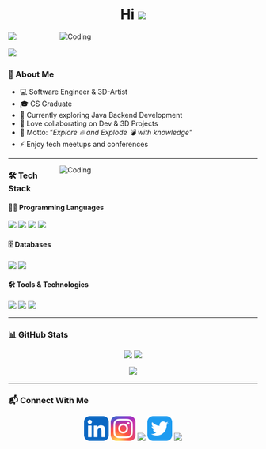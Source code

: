 <h1 align="center">Hi <img src="https://media.giphy.com/media/hvRJCLFzcasrR4ia7z/giphy.gif" width="28"> </h1>
<a href="https://github.com/DenverCoder1/readme-typing-svg"><img src="https://readme-typing-svg.herokuapp.com/?lines=My+Name+is+AHMED+TAREK&font=Fira%20Code&center=true&width=440&height=45&weight=600&color=00ffff&vCenter=true&size=22"></a>
<img align="right" alt="Coding" width="400" src="https://media2.giphy.com/media/v1.Y2lkPTc5MGI3NjExb2hvczJiMDF0bmJ3OGpsMG1zdnVzdG1iZDNvem9tOWRpaXV3ejVjdSZlcD12MV9pbnRlcm5hbF9naWZfYnlfaWQmY3Q9Zw/qgQUggAC3Pfv687qPC/giphy.gif">

<p align="left">
  <a href="https://git.io/typing-svg">
    <img src="https://readme-typing-svg.herokuapp.com/?lines=Passionate+Software+Engineer+From+Egypt&font=Fira+Code&center=true&width=540&height=45&weight=500&color=ff0000&vCenter=true&size=22">
  </a>
</p>



### 🚀 About Me
- 💻 Software Engineer & 3D-Artist  
- 🎓 CS Graduate  
- 🌱 Currently exploring Java Backend Development
- 🤝 Love collaborating on Dev & 3D Projects  
- 🎯 Motto: *"Explore 🔥 and Explode 💣 with knowledge"*  
- ⚡ Enjoy tech meetups and conferences  

---

<img align="right" alt="Coding" width="400" src="https://media0.giphy.com/media/v1.Y2lkPTc5MGI3NjExdTZmYXhwb28wc3VucGtieW96dndjMmd6NXA2czJmYzhwbnhrNXoxaCZlcD12MV9pbnRlcm5hbF9naWZfYnlfaWQmY3Q9Zw/6LsVG2cSztXoMhRHBP/giphy.gif">
<h3> 🛠️ Tech Stack</h3>

#### 👨‍💻 Programming Languages
<p>
  <a href="https://www.Java.com"><img src="https://readme-components.vercel.app/api?component=logo&logo=Java&text=false&fill=fffff&animation=spin"></a>
  <a href="https://learn.microsoft.com/en-us/dotnet/csharp"><img src="https://readme-components.vercel.app/api?component=logo&logo=csharp&text=false&animation=spin"></a>
  <a href="https://cplusplus.com/"><img src="https://readme-components.vercel.app/api?component=logo&logo=cplusplus&text=false&fill=044F88&animation=spin"></a>
  <a href="https://www.python.org"><img src="https://readme-components.vercel.app/api?component=logo&logo=Python&text=false&fill=9ACD32&animation=spin"></a>
</p>

#### 🗄️ Databases
<p>
  <a href="https://www.postgresql.org"><img src="https://readme-components.vercel.app/api?component=logo&logo=postgreSQL&text=false&fill=blue&animation=spin"></a>
  <a href="https://www.mysql.com"><img src="https://readme-components.vercel.app/api?component=logo&logo=MySQL&text=false&fill=ffce00&animation=spin"></a>
</p>

#### 🛠️ Tools & Technologies
<p>
  <a href="https://www.blender.org"><img src="https://readme-components.vercel.app/api?component=logo&logo=Blender&text=false&fill=FFA500&animation=spin"></a>
  <a href="https://git-scm.com"><img src="https://readme-components.vercel.app/api?component=logo&logo=Git&text=true&fill=ff0000&animation=spin"></a>
  <a href="https://github.com"><img src="https://readme-components.vercel.app/api?component=logo&logo=Github&text=true&fill=black&animation=spin"></a>
</p>

---

### 📊 GitHub Stats
<p align="center">
  <img src="https://github-readme-stats.vercel.app/api?username=AhmedTarek1967&show_icons=true&theme=jolly&count_private=true&hide_border=true" width="49%">
  <img src="https://github-readme-stats.vercel.app/api/top-langs/?username=AhmedTarek1967&layout=compact&theme=jolly&hide_border=true" width="49%">
</p>

<p align="center">
  <a href="https://github.com/ryo-ma/github-profile-trophy">
    <img src="https://github-profile-trophy.vercel.app/?username=AhmedTarek1967&theme=juicyfresh&no-frame=true&row=2&column=4">
  </a>
</p>

---

### 📬 Connect With Me
<p align="center">
  <a href="https://www.linkedin.com/in/ahmed-tarek-a9160b2b6"><img src="https://raw.githubusercontent.com/tandpfun/skill-icons/main/icons/LinkedIn.svg" height="50"></a>
  <a href="https://www.instagram.com/ahmedtarek_2901"><img src="https://raw.githubusercontent.com/tandpfun/skill-icons/main/icons/Instagram.svg" height="50"></a>
  <a href="https://www.facebook.com/AhmedTarek2901"><img src="https://upload.wikimedia.org/wikipedia/commons/b/b8/2021_Facebook_icon.svg" height="50"></a>
  <a href="https://x.com/tarek2003_ahmed"><img src="https://raw.githubusercontent.com/tandpfun/skill-icons/main/icons/Twitter.svg" height="50"></a>
  <a href="mailto:ahmedtarek19672003@gmail.com"><img src="https://upload.wikimedia.org/wikipedia/commons/thumb/7/7e/Gmail_icon_%282020%29.svg/768px-Gmail_icon_%282020%29.svg.png?20221017173631" height="50"></a>
</p>
